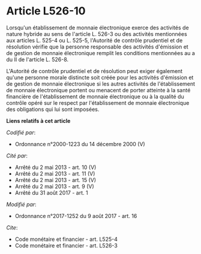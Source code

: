# Article L526-10

Lorsqu'un établissement de monnaie électronique exerce des activités de nature hybride au sens de l'article L. 526-3 ou des
activités mentionnées aux articles L. 525-4 ou L. 525-5, l'Autorité de contrôle prudentiel et de résolution vérifie que la
personne responsable des activités d'émission et de gestion de monnaie électronique remplit les conditions mentionnées au a
du II de l'article L. 526-8.

L'Autorité de contrôle prudentiel et de résolution peut exiger également qu'une personne morale distincte soit créée pour les
activités d'émission et de gestion de monnaie électronique si les autres activités de l'établissement de monnaie électronique
portent ou menacent de porter atteinte à la santé financière de l'établissement de monnaie électronique ou à la qualité du
contrôle opéré sur le respect par l'établissement de monnaie électronique des obligations qui lui sont imposées.

**Liens relatifs à cet article**

_Codifié par_:

  - Ordonnance n°2000-1223 du 14 décembre 2000 (V)

_Cité par_:

  - Arrêté du 2 mai 2013 - art. 10 (V)
  - Arrêté du 2 mai 2013 - art. 11 (V)
  - Arrêté du 2 mai 2013 - art. 15 (V)
  - Arrêté du 2 mai 2013 - art. 9 (V)
  - Arrêté du 31 août 2017 - art. 1

_Modifié par_:

  - Ordonnance n°2017-1252 du 9 août 2017 - art. 16

_Cite_:

  - Code monétaire et financier - art. L525-4
  - Code monétaire et financier - art. L526-3

